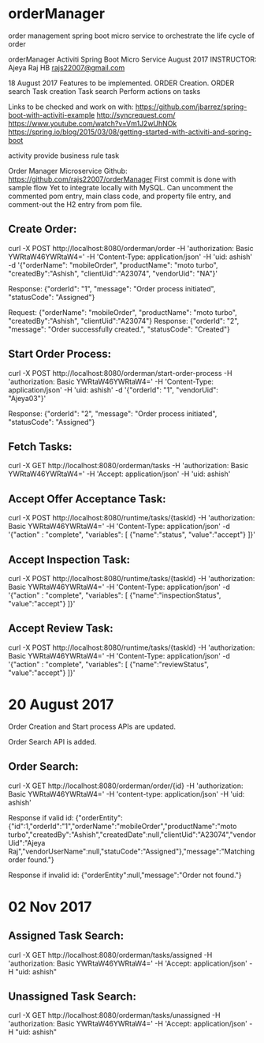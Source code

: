 # orderManager
order management spring boot micro service to orchestrate the life cycle of order

orderManager Activiti Spring Boot Micro Service
August 2017
INSTRUCTOR: Ajeya  Raj HB
rajs22007@gmail.com

18 August 2017
Features to be implemented.
ORDER Creation. 
ORDER search
Task creation
Task search
Perform actions on tasks

Links to be checked and work on with:
https://github.com/jbarrez/spring-boot-with-activiti-example 
http://syncrequest.com/ 
https://www.youtube.com/watch?v=Vm1J2wUhNOk 
https://spring.io/blog/2015/03/08/getting-started-with-activiti-and-spring-boot

activity provide business rule task

Order Manager Microservice Github:
  https://github.com/rajs22007/orderManager
  First commit is done with sample flow
  Yet to integrate locally with MySQL.
  Can uncomment the commented pom entry, main class code, and property file entry, and comment-out the H2 entry from pom file.

Create Order:
-------------
  curl -X POST http://localhost:8080/orderman/order -H 'authorization: Basic  YWRtaW46YWRtaW4=' -H 'Content-Type: application/json' -H 'uid: ashish' -d '{"orderName": "mobileOrder", "productName": "moto turbo", "createdBy":"Ashish", "clientUid":"A23074", "vendorUid": "NA"}'
  
  Response: {"orderId": "1", "message": "Order process initiated", "statusCode": "Assigned"}
  
  Request: {"orderName": "mobileOrder", "productName": "moto turbo", "createdBy":"Ashish", "clientUid":"A23074"}
  Response: {"orderId": "2", "message": "Order successfully created.", "statusCode": "Created"}

Start Order Process:
--------------------
  curl -X POST http://localhost:8080/orderman/start-order-process -H 'authorization: Basic YWRtaW46YWRtaW4=' -H 'Content-Type: application/json' -H 'uid: ashish' -d '{"orderId": "1", "vendorUid": "Ajeya03"}'
  
  Response: {"orderId": "2", "message": "Order process initiated", "statusCode": "Assigned"}

Fetch Tasks:
------------
  curl -X GET http://localhost:8080/orderman/tasks -H 'authorization: Basic YWRtaW46YWRtaW4=' -H 'Accept: application/json' -H 'uid: ashish'

Accept Offer Acceptance Task:
-----------------------------
  curl -X POST http://localhost:8080/runtime/tasks/{taskId} -H 'authorization: Basic YWRtaW46YWRtaW4=' -H 'Content-Type: application/json' -d '{"action" : "complete", "variables": [ {"name":"status", "value":"accept"} ]}'

Accept Inspection Task:
-----------------------
  curl -X POST http://localhost:8080/runtime/tasks/{taskId} -H 'authorization: Basic YWRtaW46YWRtaW4=' -H 'Content-Type: application/json' -d '{"action" : "complete", "variables": [ {"name":"inspectionStatus", "value":"accept"} ]}'

Accept Review Task:
-------------------
  curl -X POST http://localhost:8080/runtime/tasks/{taskId} -H 'authorization: Basic YWRtaW46YWRtaW4=' -H 'Content-Type: application/json' -d '{"action" : "complete", "variables": [ {"name":"reviewStatus", "value":"accept"} ]}'

  
20 August 2017
==============
Order Creation and Start process APIs are updated.

Order Search API is added.

Order Search:
-------------
  curl -X GET http://localhost:8080/orderman/order/{id} -H 'authorization: Basic YWRtaW46YWRtaW4=' -H 'content-type: application/json' -H 'uid: ashish'
  
  Response if valid id: 
  {"orderEntity":{"id":1,"orderId":"1","orderName":"mobileOrder","productName":"moto turbo","createdBy":"Ashish","createdDate":null,"clientUid":"A23074","vendorUid":"Ajeya Raj","vendorUserName":null,"statuCode":"Assigned"},"message":"Matching order found."}
  
  Response if invalid id:
  {"orderEntity":null,"message":"Order not found."}

02 Nov 2017
===========

Assigned Task Search:
---------------------
curl -X GET http://localhost:8080/orderman/tasks/assigned -H 'authorization: Basic YWRtaW46YWRtaW4=' -H 'Accept: application/json' -H "uid: ashish"

Unassigned Task Search:
-----------------------
curl -X GET http://localhost:8080/orderman/tasks/unassigned -H 'authorization: Basic YWRtaW46YWRtaW4=' -H 'Accept: application/json' -H "uid: ashish"